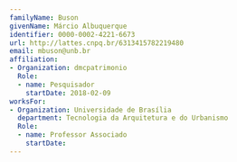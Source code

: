 ```yaml
---
familyName: Buson
givenName: Márcio Albuquerque
identifier: 0000-0002-4221-6673
url: http://lattes.cnpq.br/6313415782219480
email: mbuson@unb.br
affiliation:
- Organization: dmcpatrimonio
  Role:
  - name: Pesquisador
    startDate: 2018-02-09
worksFor:
- Organization: Universidade de Brasília
  department: Tecnologia da Arquitetura e do Urbanismo
  Role:
  - name: Professor Associado
    startDate:
---
```

